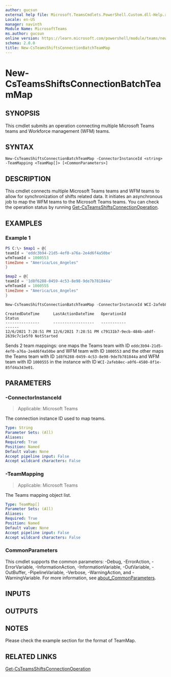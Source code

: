 ```yaml
---
author: gucsun
external help file: Microsoft.TeamsCmdlets.PowerShell.Custom.dll-Help.xml
Locale: en-US
manager: navinth
Module Name: MicrosoftTeams
ms.author: gucsun
online version: https://learn.microsoft.com/powershell/module/teams/new-csteamsshiftsconnectionbatchteammap
schema: 2.0.0
title: New-CsTeamsShiftsConnectionBatchTeamMap
---
```


# New-CsTeamsShiftsConnectionBatchTeamMap

## SYNOPSIS

This cmdlet submits an operation connecting multiple Microsoft Teams teams and Workforce management (WFM) teams.

## SYNTAX

```
New-CsTeamsShiftsConnectionBatchTeamMap -ConnectorInstanceId <string> -TeamMapping <TeamMap[]> [<CommonParameters>]
```

## DESCRIPTION

This cmdlet connects multiple Microsoft Teams teams and WFM teams to allow for synchronization of shifts related data. It initiates an asynchronous job to map the WFM teams to the Microsoft Teams teams. You can check the operation status by running [Get-CsTeamsShiftsConnectionOperation](https://learn.microsoft.com/powershell/module/teams/get-csteamsshiftsconnectionoperation).

## EXAMPLES

### Example 1
```powershell
PS C:\> $map1 = @{
teamId = 'eddc3b94-21d5-4ef0-a76a-2e4d6f4a50be'
wfmTeamId = 1000553
timeZone = "America/Los_Angeles"
}

$map2 = @{
teamId = '1d8f6288-0459-4c53-8e98-9de7b781844a'
wfmTeamId = 1000555
timeZone = "America/Los_Angeles"
}

New-CsTeamsShiftsConnectionBatchTeamMap -ConnectorInstanceId WCI-2afeb8ec-a0f6-4580-8f1e-85fd4a343e01 -TeamMapping @($map1, $map2)
```
```output
CreatedDateTime      LastActionDateTime   OperationId                          Status
---------------      ------------------   -----------                          ------
12/6/2021 7:28:51 PM 12/6/2021 7:28:51 PM c79131b7-9ecb-484b-a8df-2639c7c1e5f0 NotStarted
```

Sends 2 team mappings: one maps the Teams team with ID `eddc3b94-21d5-4ef0-a76a-2e4d6f4a50be` and WFM team with ID `1000553` and the other maps the Teams team with ID `1d8f6288-0459-4c53-8e98-9de7b781844a` and WFM team with ID `1000555` in the instance with ID `WCI-2afeb8ec-a0f6-4580-8f1e-85fd4a343e01`.

## PARAMETERS

### -ConnectorInstanceId

> Applicable: Microsoft Teams

The connection instance ID used to map teams.

```yaml
Type: String
Parameter Sets: (All)
Aliases:
Required: True
Position: Named
Default value: None
Accept pipeline input: False
Accept wildcard characters: False
```

### -TeamMapping

> Applicable: Microsoft Teams

The Teams mapping object list.

```yaml
Type: TeamMap[]
Parameter Sets: (All)
Aliases:
Required: True
Position: Named
Default value: None
Accept pipeline input: False
Accept wildcard characters: False
```

### CommonParameters
This cmdlet supports the common parameters: -Debug, -ErrorAction, -ErrorVariable, -InformationAction, -InformationVariable, -OutVariable, -OutBuffer, -PipelineVariable, -Verbose, -WarningAction, and -WarningVariable. For more information, see [about_CommonParameters](https://go.microsoft.com/fwlink/?LinkID=113216).

## INPUTS

## OUTPUTS

## NOTES
Please check the example section for the format of TeamMap.

## RELATED LINKS

[Get-CsTeamsShiftsConnectionOperation](https://learn.microsoft.com/powershell/module/teams/get-csteamsshiftsconnectionoperation)
